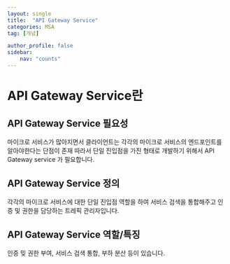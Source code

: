 ```yaml
---
layout: single
title:  "API Gateway Service"
categories: MSA
tag: [개념]

author_profile: false
sidebar:
    nav: "counts"
---
```


# API Gateway Service란

## API Gateway Service 필요성

마이크로 서비스가 많아지면서 클라이언트는 각각의 마이크로 서비스의 엔드포인트를 알아야한다는 단점이 존재 따라서 단일 진입점을 가진 형태로 개발하기 위해서 API Gateway service 가 필요합니다.

## API Gateway Service 정의

각각의 마이크로 서비스에 대한 단일 진입점 역할을 하여 서비스 검색을 통합해주고 인증 및 권한을 담당하는 트레픽 관리자입니다.

## API Gateway Service 역할/특징

인증 밎 권한 부여, 서비스 검색 통합, 부하 분산 등이 있습니다.
